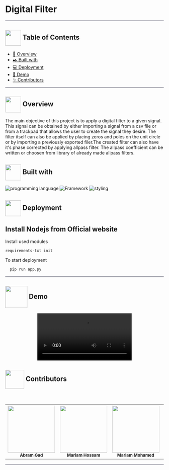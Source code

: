 # Digital Filter
<hr style="background-color: #4b4c60"></hr>

## <img align= center width=50px height=50px src="https://user-images.githubusercontent.com/71986226/154075883-2a5679d2-b411-448f-b423-9565babf35aa.gif"> Table of Contents

- <a href ="#about"> 📙 Overview</a>
- <a href ="#lang"> ✒️ Built with</a>
- <a href ="#Started"> 💻 Deployment</a>
- <a href ="#Video"> 🎥 Demo</a>
- <a href ="#Contributors"> ✨ Contributors</a>
<hr style="background-color: #4b4c60"></hr>
<a id = "about"></a>

## <img align="center"  height =50px src="https://user-images.githubusercontent.com/71986226/154076110-1233d7a8-92c2-4d79-82c1-30e278aa518a.gif"> Overview

The main objective of this project is to apply a digital filter to a given signal. This signal can be obtained by either importing a signal from a csv file or from a trackpad that allows the user to create the signal they desire. The filter itself can also be applied by placing zeros and poles on the unit circle or by importing a previously exported filer.The created filter can also have it's phase corrected by applying allpass filter. The allpass coefficient can be written or choosen from library of already made allpass filters.





## <img align="center"  height =50px src="https://camo.githubusercontent.com/cda2bff49eb0cd388393e08dd91cc3cf461f095e387d3fdcb8648ab0418010aa/68747470733a2f2f692e67697068792e636f6d2f6d656469612f654e41736a4f353574506267616f72376d612f323030772e77656270"> Built with
<a id = "lang"></a>
![programming language](https://img.shields.io/badge/programmig%20language-Python-red)
![Framework](https://img.shields.io/badge/Framework-JavaSript-blue)
![styling](https://img.shields.io/badge/Styling-CSS-ff69b4)



<a id = "Started"></a>

## <img  align= center width=50px height=50px src="https://c.tenor.com/HgX89Yku5V4AAAAi/to-the-moon.gif"> Deployment

## Install Nodejs from Official website

Install used modules

```bash
requirements-txt init
```
To start deployment 
```bash
  pip run app.py
```

<hr style="background-color: #4b4c60"></hr>
<a id ="Video"></a>

## <img  align= center width= 70px height =70px src="https://img.genial.ly/5f91608064ad990c6ee12237/bd7195a3-a8bb-494b-8a6d-af48dd4deb4b.gif?genial&1643587200063"> Demo
<div  align="center">
<video src="https://user-images.githubusercontent.com/93473042/217872943-1d468cca-5670-4e51-ac6a-9a495ad13cda.mp4">
</video> 
</div>


<a id ="Contributors"></a>

## <img align="center"  height =60px src="https://user-images.githubusercontent.com/63050133/156777293-72a6e681-2582-4a9d-ad92-09d1181d47c7.gif"> Contributors

<br>
<table >
  <tr>
        <td align="center"><a href="https://github.com/Abram1111"><img src="https://avatars.githubusercontent.com/u/66921605?s=400&v=4" width="150px;" alt=""/><br /><sub><b>Abram Gad</b></sub></a><br /></td>
        <td align="center"><a href="https://github.com/MahmoudHamddy"><img src="https://avatars.githubusercontent.com/u/66921605?s=400&v=4" width="150px;" alt=""/><br /><sub><b>Mariam Hossam</b></sub></a><br /></td>
         <td align="center"><a href="https://github.com/mariamMohammed0"><img src="https://avatars.githubusercontent.com/u/66921605?s=400&v=4" width="150px;" alt=""/><br /><sub><b>Mariam Mohamed</b></sub></a><br /></td>
        <td align="center"><a href="https://github.com/MariamHossam01"><img src="https://avatars.githubusercontent.com/u/66921605?s=400&v=4" width="150px;" alt=""/><br /><sub><b>Mahmoud Hamddy</b></sub></a><br /></td>
  </tr>
</table>

<hr style="background-color: #4b4c60"></hr>
